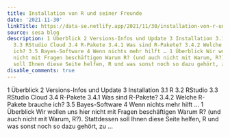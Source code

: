 ```yaml
---
title: Installation von R und seiner Freunde
date: '2021-11-30'
linkTitle: https://data-se.netlify.app/2021/11/30/installation-von-r-und-seiner-freunde/
source: sesa blog
description: 1 Überblick 2 Versions-Infos und Update 3 Installation 3.1 R 3.2 RStudio
  3.3 RStudio Cloud 3.4 R-Pakete 3.4.1 Was sind R-Pakete? 3.4.2 Welche R-Pakete brauche
  ich? 3.5 Bayes-Software 4 Wenn nichts mehr hilft … 1 Überblick Wir wollen uns hier
  nicht mit Fragen beschäftigen Warum R? (und auch nicht mit Warum, R?). Stattdessen
  soll Ihnen diese Seite helfen, R und was sonst noch so dazu gehört, zu ...
disable_comments: true
---
```

1 Überblick 2 Versions-Infos und Update 3 Installation 3.1 R 3.2 RStudio 3.3 RStudio Cloud 3.4 R-Pakete 3.4.1 Was sind R-Pakete? 3.4.2 Welche R-Pakete brauche ich? 3.5 Bayes-Software 4 Wenn nichts mehr hilft … 1 Überblick Wir wollen uns hier nicht mit Fragen beschäftigen Warum R? (und auch nicht mit Warum, R?). Stattdessen soll Ihnen diese Seite helfen, R und was sonst noch so dazu gehört, zu ...